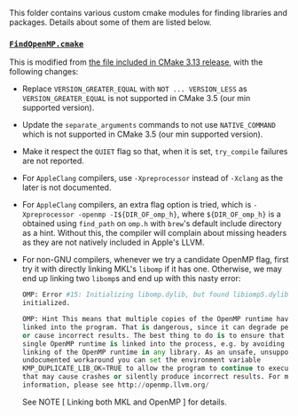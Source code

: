 This folder contains various custom cmake modules for finding libraries and packages. Details about some of them are listed below.

### [`FindOpenMP.cmake`](./FindOpenMP.cmake)

This is modified from [the file included in CMake 3.13 release](https://github.com/Kitware/CMake/blob/05a2ca7f87b9ae73f373e9967fde1ee5210e33af/Modules/FindOpenMP.cmake), with the following changes:

+ Replace `VERSION_GREATER_EQUAL` with `NOT ... VERSION_LESS` as `VERSION_GREATER_EQUAL` is not supported in CMake 3.5 (our min supported version).

+ Update the `separate_arguments` commands to not use `NATIVE_COMMAND` which is not supported in CMake 3.5 (our min supported version).

+ Make it respect the `QUIET` flag so that, when it is set, `try_compile` failures are not reported.

+ For `AppleClang` compilers, use `-Xpreprocessor` instead of `-Xclang` as the later is not documented.

+ For `AppleClang` compilers, an extra flag option is tried, which is `-Xpreprocessor -openmp -I${DIR_OF_omp_h}`, where `${DIR_OF_omp_h}` is a obtained using `find_path` on `omp.h` with `brew`'s default include directory as a hint. Without this, the compiler will complain about missing headers as they are not natively included in Apple's LLVM.

+ For non-GNU compilers, whenever we try a candidate OpenMP flag, first try it with directly linking MKL's `libomp` if it has one. Otherwise, we may end up linking two `libomp`s and end up with this nasty error:

  ```py
  OMP: Error #15: Initializing libomp.dylib, but found libiomp5.dylib already
  initialized.

  OMP: Hint This means that multiple copies of the OpenMP runtime have been
  linked into the program. That is dangerous, since it can degrade performance
  or cause incorrect results. The best thing to do is to ensure that only a
  single OpenMP runtime is linked into the process, e.g. by avoiding static
  linking of the OpenMP runtime in any library. As an unsafe, unsupported,
  undocumented workaround you can set the environment variable
  KMP_DUPLICATE_LIB_OK=TRUE to allow the program to continue to execute, but
  that may cause crashes or silently produce incorrect results. For more
  information, please see http://openmp.llvm.org/
  ```

  See NOTE [ Linking both MKL and OpenMP ] for details.
